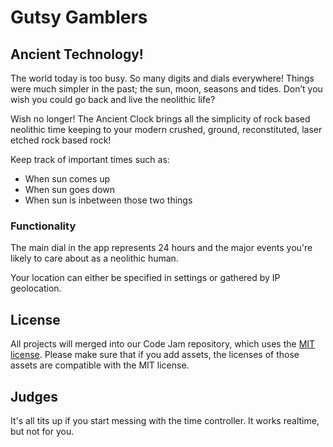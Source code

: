 # Gutsy Gamblers

## Ancient Technology!
The world today is too busy. So many digits and dials everywhere! Things were much simpler in the past; the sun, moon, seasons and tides. Don’t you wish you could go back and live the neolithic life?

Wish no longer! The Ancient Clock brings all the simplicity of rock based neolithic time keeping to your modern crushed, ground, reconstituted, laser etched rock based rock!

Keep track of important times such as:
* When sun comes up
* When sun goes down
* When sun is inbetween those two things

### Functionality
The main dial in the app represents 24 hours and the major events you're likely to care about as a neolithic human.

Your location can either be specified in settings or gathered by IP geolocation.

## License

All projects will merged into our Code Jam repository, which uses the [MIT license](../LICENSE). Please make sure that if you add assets, the licenses of those assets are compatible with the MIT license.

## Judges
It's all tits up if you start messing with the time controller. It works realtime, but not for you.